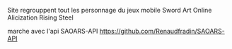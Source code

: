 Site regrouppent tout les personnage du jeux mobile Sword Art Online Alicization Rising Steel

marche avec l'api SAOARS-API https://github.com/Renaudfradin/SAOARS-API